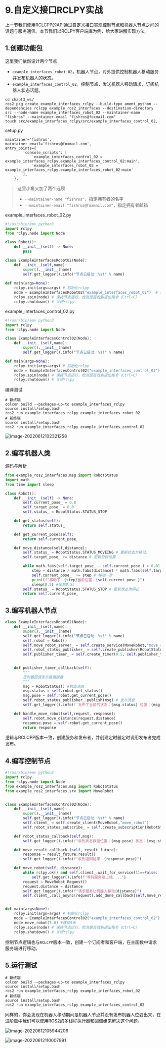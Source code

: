 # 9.自定义接口RCLPY实战

上一节我们使用RCLCPP的API通过自定义接口实现控制节点和机器人节点之间的话题与服务通信。本节我们以RCLPY客户端库为例，给大家讲解实现方法。

## 1.创建功能包

这里我们依然设计两个节点

- `example_interfaces_robot_02`，机器人节点，对外提供控制机器人移动服务并发布机器人的状态。
- `example_interfaces_control_02`，控制节点，发送机器人移动请求，订阅机器人状态话题。

```sherll
cd chapt3_ws/
ros2 pkg create example_interfaces_rclpy --build-type ament_python --dependencies rclcpp example_ros2_interfaces --destination-directory src --node-name example_interfaces_robot_02 --maintainer-name "fishros" --maintainer-email "fishros@foxmail.com"
touch src/example_interfaces_rclpy/src/example_interfaces_control_02,
```

setup.py

```shell
maintainer='fishros',
maintainer_email='fishros@foxmail.com',
entry_points={
        'console_scripts': [
            'example_interfaces_control_02 = example_interfaces_rclpy.example_interfaces_control_02:main',
            'example_interfaces_robot_02 = example_interfaces_rclpy.example_interfaces_robot_02:main'
        ],
    },
```

> 这里小鱼又加了两个选项
>
> - `--maintainer-name "fishros"`，指定拥有者的名字
> - `--maintainer-email "fishros@foxmail.com"`，指定拥有者邮箱

example_interfaces_robot_02.py

```python
#!/usr/bin/env python3
import rclpy
from rclpy.node import Node

class Robot():
    def __init__(self) -> None:
		pass        

class ExampleInterfacesRobot02(Node):
    def __init__(self,name):
        super().__init__(name)
        self.get_logger().info("节点已启动：%s!" % name)
        
def main(args=None):
    rclpy.init(args=args) # 初始化rclpy
    node = ExampleInterfacesRobot02("example_interfaces_robot_02")  # 新建一个节点
    rclpy.spin(node) # 保持节点运行，检测是否收到退出指令（Ctrl+C）
    rclpy.shutdown() # 关闭rclpy
```

example_interfaces_control_02.py

```python
#!/usr/bin/env python3
import rclpy
from rclpy.node import Node

class ExampleInterfacesControl02(Node):
    def __init__(self,name):
        super().__init__(name)
        self.get_logger().info("节点已启动：%s!" % name)

def main(args=None):
    rclpy.init(args=args) # 初始化rclpy
    node = ExampleInterfacesControl02("example_interfaces_control_02")  # 新建一个节点
    rclpy.spin(node) # 保持节点运行，检测是否收到退出指令（Ctrl+C）
    rclpy.shutdown() # 关闭rclpy
```

编译测试

```
# 新终端
colcon build --packages-up-to example_interfaces_rclpy
source install/setup.bash
ros2 run example_interfaces_rclpy example_interfaces_robot_02
# 新终端
source install/setup.bash
ros2 run example_interfaces_rclpy example_interfaces_control_02
```

![image-20220612102321258](9.自定义接口RCLPY实战/imgs/image-20220612102321258.png)

## 2.编写机器人类

源码与解析

```python
from example_ros2_interfaces.msg import RobotStatus
import math
from time import sleep

class Robot():
    def __init__(self) -> None:
        self.current_pose_ = 0.0
        self.target_pose_ = 0.0
        self.status_ = RobotStatus.STATUS_STOP

    def get_status(self):
        return self.status_

    def get_current_pose(self):
        return self.current_pose_

    def move_distance(self,distance):
        self.status_ = RobotStatus.STATUS_MOVEING # 更新状态为移动、
        self.target_pose_ += distance # 更新目标位置

        while math.fabs(self.target_pose_ - self.current_pose_) > 0.01:
            step = distance / math.fabs(distance) * math.fabs(self.target_pose_ - self.current_pose_) * 0.1 # 计算一步移动距离
            self.current_pose_  += step # 移动一步
            print(f"移动了：{step}当前位置：{self.current_pose_}")
            sleep(0.5) #休息0.5s
        self.status_ = RobotStatus.STATUS_STOP # 更新状态为停止
        return self.current_pose_
```

## 3.编写机器人节点

```python
class ExampleInterfacesRobot02(Node):
    def __init__(self,name):
        super().__init__(name)
        self.get_logger().info("节点已启动：%s!" % name)
        self.robot = Robot()
        self.move_robot_server_ = self.create_service(MoveRobot,"move_robot", self.handle_move_robot) 
        self.robot_status_publisher_ = self.create_publisher(RobotStatus,"robot_status", 10) 
        self.publisher_timer_ = self.create_timer(0.5, self.publisher_timer_callback)
    

    def publisher_timer_callback(self):
        """
        定时器回调发布数据函数
        """
        msg = RobotStatus() #构造消息
        msg.status = self.robot.get_status()
        msg.pose = self.robot.get_current_pose()
        self.robot_status_publisher_.publish(msg) # 发布消息
        self.get_logger().info(f'发布了当前的状态：{msg.status} 位置：{msg.pose}')

    def handle_move_robot(self,request, response):
        self.robot.move_distance(request.distance)
        response.pose = self.robot.get_current_pose()
        return response
```

逻辑与RCLCPP版本一致，创建服务和发布者，并创建定时器定时调用发布者完成发布。

## 4.编写控制节点

```python
#!/usr/bin/env python3
import rclpy
from rclpy.node import Node
from example_ros2_interfaces.msg import RobotStatus
from example_ros2_interfaces.srv import MoveRobot


class ExampleInterfacesControl02(Node):
    def __init__(self,name):
        super().__init__(name)
        self.get_logger().info("节点已启动：%s!" % name)
        self.client_ = self.create_client(MoveRobot,"move_robot") 
        self.robot_status_subscribe_ = self.create_subscription(RobotStatus,"robot_status",self.robot_status_callback,10)

    def robot_status_callback(self,msg):
        self.get_logger().info(f"收到状态数据位置：{msg.pose} 状态：{msg.status}")

    def move_result_callback_(self, result_future):
        response = result_future.result()
        self.get_logger().info(f"收到返回结果：{response.pose}")

    def move_robot(self, distance):
        while rclpy.ok() and self.client_.wait_for_service(1)==False:
            self.get_logger().info(f"等待服务端上线....")
        request = MoveRobot.Request()
        request.distance = distance
        self.get_logger().info(f"请求服务让机器人移动{distance}")
        self.client_.call_async(request).add_done_callback(self.move_result_callback_)


def main(args=None):
    rclpy.init(args=args) # 初始化rclpy
    node = ExampleInterfacesControl02("example_interfaces_control_02")  # 新建一个节点
    node.move_robot(5.0) #移动5米
    rclpy.spin(node) # 保持节点运行，检测是否收到退出指令（Ctrl+C）
    rclpy.shutdown() # 关闭rclpy
```

控制节点逻辑也与`RCLCPP`版本一致，创建一个订阅者和客户端，在主函数中请求服务端进行移动。

## 5.运行测试

```
# 新终端
colcon build --packages-up-to example_interfaces_rclpy
source install/setup.bash
ros2 run example_interfaces_rclpy example_interfaces_robot_02
# 新终端
source install/setup.bash
ros2 run example_interfaces_rclpy example_interfaces_control_02
```

同样的，你会发现在机器人移动期间是机器人节点并没有发布机器人位姿出来，在进阶篇中我们可以使用ROS2的多线程执行器和回调组来解决这个问题。

![image-20220612105944206](9.自定义接口RCLPY实战/imgs/image-20220612105944206.png)

![image-20220612110007991](9.自定义接口RCLPY实战/imgs/image-20220612110007991.png)